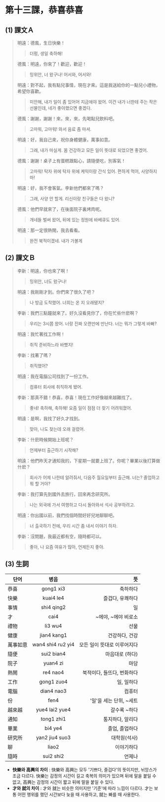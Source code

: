 # 第十三課，恭喜恭喜
## (1) 課文Ａ
>明遠：德風，生日快樂！
>>더펑, 생일 축하해!
>
>德風：明遠，你來了！歡迎，歡迎！
>>밍위안, 너 왔구나! 어서와, 어서와!
>
>明遠：對不起，我有點兒事情，現在才來。這是我送給你的一點兒小禮物，希望你喜歡。
>>미안해, 내가 일이 좀 있어어 지금에야 왔어. 이건 내가 너한테 주는 작은 선물인데, 네가 좋아했으면 좋겠다.
>
>德風：謝謝，謝謝！來，來，來，先喝點兒飲料吧。
>> 고마워, 고마워! 와서 음료 좀 마셔.
>
>明遠：好，我自己來，祝你身體健康，萬事如意。
>> 그래, 내가 마실게. 몸 건강하고 모든 일이 뜻대로 되었으면 좋겠어.
>
>德風：謝謝！桌子上有蛋糕跟點心，請隨便吃，別客氣！
>> 고마워! 탁자 위에 탁자 위에 케익이랑 간식 있어. 편하게 먹어, 사양하지마!
>
>明遠：好，我不會客氣。李新他們都來了嗎？
>> 그래, 사양 안 할게. 리신이랑 친구들은 다 왔니?
>
>德風：他們早就來了，在後面院子裏烤肉呢。
>> 개네들 벌써 왔어, 뒤에 있는 정원에 바베큐도 있어.
>
>明遠：那一定很熱閙，我去看看。
>> 완전 북적이겠네. 내가 가볼게


## (2) 課文Ｂ
>李新：明遠，你也來了啊！
>>밍위안, 너도 왔구나!
>
>明遠：我剛剛才到。你們來了很久了吧？
>>나 방금 도착했어. 너희는 온 지 오래됐지?
>
>李新：我們三點鐘就來了。好久沒看見你了，你在忙些什麽啊？
>>우리는 3시쯤 왔어. 너랑 진짜 오랜만에 만난다. 너는 뭐가 그렇게 바빠?
>
>明遠：我忙著找工作啊！
>>취직 준비하느라 바빴지!
>
>李新：找著了嗎？
>>취직했어?
>
>明遠：我在電腦公司找到了一份工作。
>>컴퓨터 회사에 취직하게 됐어.
>
>李新：那真不錯！恭喜，恭喜！現在工作好像越來越難找了。
>> 좋네! 축하해, 축하해! 요즘 일이 점점 더 찾기 어려워졌어.
>
>明遠：是啊，我找了好久才找到。
>>맞아, 나도 찾는데 오래 걸렸어.
>
>李新：什麽時候開始上班呢？
>>언제부터 출근하기 시작해?
>
>明遠：他們昨天才通知我的，下星期一就要上班了。你呢？畢業以後打算做什麽？
>>회사가 어제 나한테 알려줘서, 다음주 월요일부터 출근해. 너는? 졸업하고 뭐 할 거야?
>
>李新：我打算先到國外去旅行，回來再念研究所。
>> 나는 외국에 가서 여행하고 다시 돌아와서 석사 공부하려고.
>
>明遠：你出國以前，我們找個時間好好兒地聊聊吧。
>>너 출국하기 전에, 우리 시간 좀 내서 이야기 하자.
>
>李新：沒問題，我最近都有空，隨時都可以。
>> 좋아, 나 요즘 여유가 많아, 언제든지 좋아.

## (3) 生詞
|단어|병음|뜻|
|---|:---:|---:|
|恭喜|gong1 xi3|축하하다|
|快樂|kuai4 le4|즐겁다, 유쾌하다|
|事情|shi4 qing2|일|
|才|cai4|~에야, ~에야 비로소|
|禮物|li3 wu4|선물|
|健康|jian4 kang1|건강하다, 건강|
|萬事如意|wan4 shi4 ru2 yi4|모든 일이 뜻대로 이루어지다|
|隨便|sui2 bian4|마음대로 (하다)|
|院子|yuan4 zi|마당|
|熱鬧|re4 nao4|북적이다, 들뜨다, 번화하다|
|工作|gong1 zuo4|일, 일하다|
|電腦|dian4 nao3|컴퓨터|
|份|fen4|'일'을 세는 단위, ~세트|
|越來越|yue4 lai2 yue4|갈수록 ~하다|
|通知|tong1 zhi1|통지하다, 알리다|
|畢業|bi4 ye4|졸업, 졸업하다|
|研究所|yan2 jiu4 suo3|대학원(석사)|
|聊|liao2|이야기하다|
|隨時|sui2 shi2|언제나|
* **快樂와 高興의 차이** : 快樂와 高興는 모두 '기쁘다, 즐겁다'의 뜻이지만, 뉘앙스가 조금 다르다. 快樂는 감정의 시간이 길고 축복의 의미가 있으며 뒤에 말을 붙일 수 없고, 高興는 감정의 시간이 짧고 뒤에 말을 붙일 수 있다.
* **才와 就의 차이** : 才와 就는 비슷한 의미지만 '기준'에 따라 느낌이 다르다. 才는 보통 어떤 행위를 했던 시간보다 늦을 때 사용하고, 就는 빠를 때 사용한다.